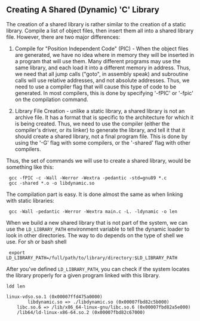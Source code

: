 ## Creating A Shared (Dynamic) 'C' Library

The creation of a shared library is rather similar to the creation of a static library. Compile a list of object files, then insert them all into a shared library file. However, there are two major differences:

1. Compile for "Position Independent Code" (PIC) - When the object files are generated, we have no idea where in memory they will be inserted in a program that will use them. Many different programs may use the same library, and each load it into a different memory in address. Thus, we need that all jump calls ("goto", in assembly speak) and subroutine calls will use relative addresses, and not absolute addresses. Thus, we need to use a compiler flag that will cause this type of code to be generated. In most compilers, this is done by specifying '-fPIC' or '-fpic' on the compilation command.

2. Library File Creation - unlike a static library, a shared library is not an archive file. It has a format that is specific to the architecture for which it is being created. Thus, we need to use the compiler (either the compiler's driver, or its linker) to generate the library, and tell it that it should create a shared library, not a final program file. This is done by using the '-G' flag with some compilers, or the '-shared' flag with other compilers.

Thus, the set of commands we will use to create a shared library, would be something like this:

```
 gcc -fPIC -c -Wall -Werror -Wextra -pedantic -std=gnu89 *.c
 gcc -shared *.o -o libdynamic.so
```
The compilation part is easy. It is done almost the same as when linking with static libraries:

```
 gcc -Wall -pedantic -Werror -Wextra main.c -L. -ldynamic -o len
```
When we build a new shared library that is not part of the system, we can use the `LD_LIBRARY_PATH` environment variable to tell the dynamic loader to look in other directories. The way to do depends on the type of shell we use. For sh or bash shell

```
 export LD_LIBRARY_PATH=/full/path/to/library/directory:$LD_LIBRARY_PATH
 ```
After you've defined `LD_LIBRARY_PATH`, you can check if the system locates the library properly for a given program linked with this library.

```
ldd len
```

```
linux-vdso.so.1 (0x00007ffd475a0000)
        libdynamic.so => ./libdynamic.so (0x00007fbd82c5b000)
	libc.so.6 => /lib/x86_64-linux-gnu/libc.so.6 (0x00007fbd82a5e000)
	/lib64/ld-linux-x86-64.so.2 (0x00007fbd82c67000)
```
